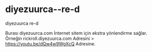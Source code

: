 # diyezuurca--re-d
diyezuurca re-d

Burası diyezuurca.com İnternet sitem için ekstra yönlendirme sağlar. Örneğin rickroll.diyezuurca.com Adresini > https://youtu.be/dQw4w9WgXcQ Adresine.
